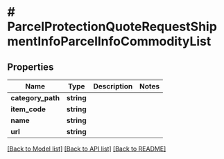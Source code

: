 # # ParcelProtectionQuoteRequestShipmentInfoParcelInfoCommodityList

## Properties

Name | Type | Description | Notes
------------ | ------------- | ------------- | -------------
**category_path** | **string** |  | 
**item_code** | **string** |  | 
**name** | **string** |  | 
**url** | **string** |  | 

[[Back to Model list]](../../README.md#documentation-for-models) [[Back to API list]](../../README.md#documentation-for-api-endpoints) [[Back to README]](../../README.md)


